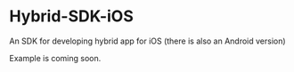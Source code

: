 Hybrid-SDK-iOS
==============
An SDK for developing hybrid app for iOS (there is also an Android version)

Example is coming soon.
